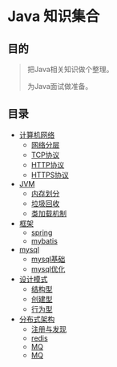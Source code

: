 # Java 知识集合

## 目的

> 把Java相关知识做个整理。
>
> 为Java面试做准备。

## 目录

* [计算机网络](/network/network.md)
    * [网络分层](/network/network_split.md)
    * [TCP协议](/network/tcp.md)
    * [HTTP协议](/network/http.md)
    * [HTTPS协议](/network/https.md)
 * [JVM](/jvm/jvm.md)
     * [内存划分](/jvm/memory_split.md)
     * [垃圾回收](/jvm/)
     * [类加载机制](/jvm/)
 * [框架](/framework/)
     * [spring](/framework/)
     * [mybatis](/jvm/)
 * [mysql](/mysql)
     * [mysql基础](/mysql)
     * [mysql优化](/mysql)
 * [设计模式](/design/)
     * [结构型](/design/)
     * [创建型](/design/)
     * [行为型](/design/)
 * [分布式架构](/distributed_framework)
     * [注册与发现](/distributed_framework)
     * [redis](/distributed_framework)
     * [MQ](/distributed_framework)
     * [MQ](/distributed_framework)
     
    